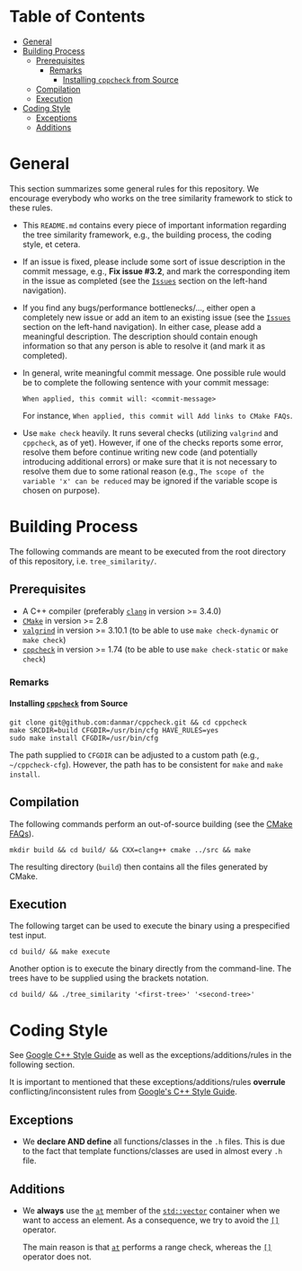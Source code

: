 # Table of Contents

- [General](#general)
- [Building Process](#building-process)
    - [Prerequisites](#prerequisites)
        - [Remarks](#remarks)
            - [Installing `cppcheck` from Source](#installing-cppcheck-from-source)
    - [Compilation](#compilation)
    - [Execution](#execution)
- [Coding Style](#coding-style)
    - [Exceptions](#exceptions)
    - [Additions](#additions)
    

# General

This section summarizes some general rules for this repository. We encourage
everybody who works on the tree similarity framework to stick to these rules.

* This `README.md` contains every piece of important information regarding the
tree similarity framework, e.g., the building process, the coding style, et cetera.
* If an issue is fixed, please include some sort of issue description in the
commit message, e.g., **Fix issue #3.2**, and mark the corresponding item in the
issue as completed (see the
[`Issues`](https://frosch.cosy.sbg.ac.at/mpawlik/tree-similarity/issues) section
on the left-hand navigation).
* If you find any bugs/performance bottlenecks/..., either open a completely new
issue or add an item to an existing issue (see the
[`Issues`](https://frosch.cosy.sbg.ac.at/mpawlik/tree-similarity/issues) section
on the left-hand navigation). In either case, please add a meaningful description.
The description should contain enough information so that any person is able to
resolve it (and mark it as completed).
* In general, write meaningful commit message. One possible rule would be to
complete the following sentence with your commit message:

    `When applied, this commit will: <commit-message>`

    For instance, `When applied, this commit will Add links to CMake FAQs`.
* Use `make check` heavily. It runs several checks (utilizing `valgrind` and
`cppcheck`, as of yet). However, if one of the checks reports some error, resolve
them before continue writing new code (and potentially introducing additional
errors) or make sure that it is not necessary to resolve them due to some
rational reason (e.g., `The scope of the variable 'x' can be reduced` may be
ignored if the variable scope is chosen on purpose).

# Building Process

The following commands are meant to be executed from the root directory of this
repository, i.e. `tree_similarity/`.

## Prerequisites

* A C++ compiler (preferably [`clang`](http://clang.llvm.org/) in version >=
3.4.0)
* [`CMake`](https://cmake.org/) in version >= 2.8
* [`valgrind`](http://valgrind.org/) in version >= 3.10.1 (to be able to use
`make check-dynamic` or `make check`)
* [`cppcheck`](https://github.com/danmar/cppcheck) in version >= 1.74 (to be able
to use `make check-static` or `make check`)

### Remarks

#### Installing [`cppcheck`](https://github.com/danmar/cppcheck) from Source

~~~
git clone git@github.com:danmar/cppcheck.git && cd cppcheck
make SRCDIR=build CFGDIR=/usr/bin/cfg HAVE_RULES=yes
sudo make install CFGDIR=/usr/bin/cfg
~~~

The path supplied to `CFGDIR` can be adjusted to a custom path (e.g.,
`~/cppcheck-cfg`). However, the path has to be consistent for `make` and
`make install`.

## Compilation

The following commands perform an out-of-source building (see the
[CMake FAQs](https://cmake.org/Wiki/CMake_FAQ#Out-of-source_build_trees)).

~~~
mkdir build && cd build/ && CXX=clang++ cmake ../src && make
~~~

The resulting directory (`build`) then contains all the files generated by CMake.

## Execution

The following target can be used to execute the binary using a prespecified test
input.

~~~
cd build/ && make execute
~~~

Another option is to execute the binary directly from the command-line. The trees
have to be supplied using the brackets notation.

~~~
cd build/ && ./tree_similarity '<first-tree>' '<second-tree>'
~~~

# Coding Style

See [Google C++ Style Guide](https://google.github.io/styleguide/cppguide.html)
as well as the exceptions/additions/rules in the following section.

It is important to mentioned that these exceptions/additions/rules **overrule**
conflicting/inconsistent rules from 
[Google's C++ Style Guide](https://google.github.io/styleguide/cppguide.html).

## Exceptions

* We **declare AND define** all functions/classes in the `.h` files. This is due
to the fact that template functions/classes are used in almost every `.h` file.

## Additions

* We **always** use the
[`at`](http://www.cplusplus.com/reference/vector/vector/at/) member of the
[`std::vector`](http://www.cplusplus.com/reference/vector/) container when we
want to access an element. As a consequence, we try to avoid the
[`[]`](http://www.cplusplus.com/reference/vector/vector/operator%5B%5D/) operator.

    The main reason is that
[`at`](http://www.cplusplus.com/reference/vector/vector/at/) performs a range
check, whereas the 
[`[]`](http://www.cplusplus.com/reference/vector/vector/operator%5B%5D/) operator
does not.